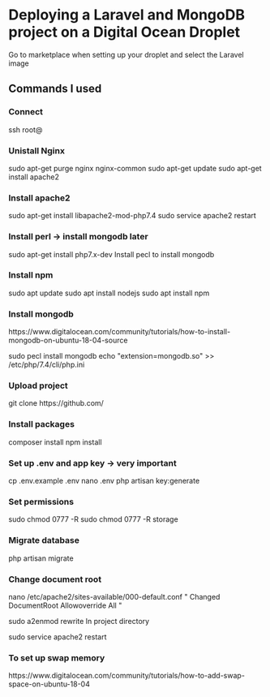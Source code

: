 <h1>Deploying a Laravel and MongoDB project on a Digital Ocean Droplet</h1>

Go to marketplace when setting up your droplet and select the Laravel image
<h2>Commands I used</h2>
<h3>Connect</h3>
ssh root@<ip_of_droplet>

<h3>Unistall Nginx</h3>
sudo apt-get purge nginx nginx-common  
sudo apt-get update  
sudo apt-get install apache2

<h3>Install apache2</h3>
sudo apt-get install libapache2-mod-php7.4 
sudo service apache2 restart 

<h3>Install perl -> install mongodb later</h3>
sudo apt-get install php7.x-dev		Install pecl to install mongodb

<h3>Install npm</h3>
sudo apt update
sudo apt install nodejs
sudo apt install npm

<h3>Install mongodb</h3>
https://www.digitalocean.com/community/tutorials/how-to-install-mongodb-on-ubuntu-18-04-source

sudo pecl install mongodb
echo "extension=mongodb.so" >> /etc/php/7.4/cli/php.ini 

<h3>Upload project</h3>
git clone https://github.com/<project>

<h3>Install packages</h3>
composer install
npm install

<h3>Set up .env and app key -> very important</h3>
cp .env.example .env
nano .env
php artisan key:generate

<h3>Set permissions</h3>
sudo chmod 0777 -R <project>
sudo chmod 0777 -R storage

<h3>Migrate database</h3>
php artisan migrate

<h3>Change document root</h3>
nano /etc/apache2/sites-available/000-default.conf
"
Changed DocumentRoot
<Directory "path/to/laravel/project/public">
    Allowoverride All
</Directory>"

sudo a2enmod rewrite	In project directory

sudo service apache2 restart 

<h3>To set up swap memory</h3>
https://www.digitalocean.com/community/tutorials/how-to-add-swap-space-on-ubuntu-18-04
